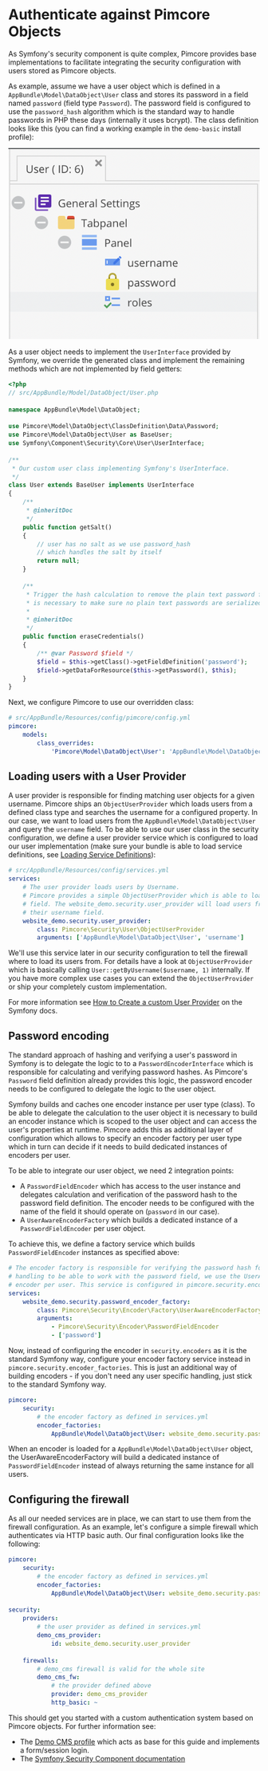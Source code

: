 # Authenticate against Pimcore Objects

As Symfony's security component is quite complex, Pimcore provides base implementations to facilitate integrating the security
configuration with users stored as Pimcore objects.

As example, assume we have a user object which is defined in a `AppBundle\Model\DataObject\User` class and stores its password
in a field named `password` (field type `Password`). The password field is configured to use the `password_hash` algorithm
which is the standard way to handle passwords in PHP these days (internally it uses bcrypt). The class definition looks
like this (you can find a working example in the `demo-basic` install profile):

![AppBundle\Model\DataObject\User](../../img/security_authentication_class_definition.png)

As a user object needs to implement the `UserInterface` provided by Symfony, we override the generated class and implement
the remaining methods which are not implemented by field getters:

```php
<?php
// src/AppBundle/Model/DataObject/User.php

namespace AppBundle\Model\DataObject;

use Pimcore\Model\DataObject\ClassDefinition\Data\Password;
use Pimcore\Model\DataObject\User as BaseUser;
use Symfony\Component\Security\Core\User\UserInterface;

/**
 * Our custom user class implementing Symfony's UserInterface.
 */
class User extends BaseUser implements UserInterface
{
    /**
     * @inheritDoc
     */
    public function getSalt()
    {
        // user has no salt as we use password_hash
        // which handles the salt by itself
        return null;
    }

    /**
     * Trigger the hash calculation to remove the plain text password from the instance. This
     * is necessary to make sure no plain text passwords are serialized.
     *
     * @inheritDoc
     */
    public function eraseCredentials()
    {
        /** @var Password $field */
        $field = $this->getClass()->getFieldDefinition('password');
        $field->getDataForResource($this->getPassword(), $this);
    }
}
```

Next, we configure Pimcore to use our overridden class:

```yaml
# src/AppBundle/Resources/config/pimcore/config.yml
pimcore:
    models:
        class_overrides:
            'Pimcore\Model\DataObject\User': 'AppBundle\Model\DataObject\User'
```


## Loading users with a User Provider

A user provider is responsible for finding matching user objects for a given username. Pimcore ships an `ObjectUserProvider`
which loads users from a defined class type and searches the username for a configured property. In our case, we want to
load users from the `AppBundle\Model\DataObject\User` and query the `username` field. To be able to use our user class in the
security configuration, we define a user provider service which is configured to load our user implementation (make sure
your bundle is able to load service definitions, see
[Loading Service Definitions](../../20_Extending_Pimcore/13_Bundle_Developers_Guide/01_Loading_Service_Definitions.md)):

```yaml
# src/AppBundle/Resources/config/services.yml
services:
    # The user provider loads users by Username.
    # Pimcore provides a simple ObjectUserProvider which is able to load users from a specified class by a configured
    # field. The website_demo.security.user_provider will load users from the AppBundle\Model\DataObject\User by looking at
    # their username field.
    website_demo.security.user_provider:
        class: Pimcore\Security\User\ObjectUserProvider
        arguments: ['AppBundle\Model\DataObject\User', 'username']
```

We'll use this service later in our security configuration to tell the firewall where to load its users from. For details
have a look at `ObjectUserProvider` which is basically calling `User::getByUsername($username, 1)` internally. If you have
more complex use cases you can extend the `ObjectUserProvider` or ship your completely custom implementation.

For more information see [How to Create a custom User Provider](http://symfony.com/doc/3.4/security/custom_provider.html)
on the Symfony docs.


## Password encoding

The standard approach of hashing and verifying a user's password in Symfony is to delegate the logic to to a `PasswordEncoderInterface`
which is responsible for calculating and verifying password hashes. As Pimcore's `Password` field definition already provides
this logic, the password encoder needs to be configured to delegate the logic to the user object.

Symfony builds and caches one encoder instance per user type (class). To be able to delegate the calculation to the user
object it is necessary to build an encoder instance which is scoped to the user object and can access the user's properties
at runtime. Pimcore adds this as additional layer of configuration which allows to specify an encoder factory per user
type which in turn can decide if it needs to build dedicated instances of encoders per user.

To be able to integrate our user object, we need 2 integration points:

* A `PasswordFieldEncoder` which has access to the user instance and delegates calculation and verification of the password
  hash to the password field definition. The encoder needs to be configured with the name of the field it should operate 
  on (`password` in our case).
* A `UserAwareEncoderFactory` which builds a dedicated instance of a `PasswordFieldEncoder` per user object.

To achieve this, we define a factory service which builds `PasswordFieldEncoder` instances as specified above:

```yaml
# The encoder factory is responsible for verifying the password hash for a given user. As we need some special
# handling to be able to work with the password field, we use the UserAwareEncoderFactory to buiild a dedicated
# encoder per user. This service is configured in pimcore.security.encoder_factories to handle our user model.
services:
    website_demo.security.password_encoder_factory:
        class: Pimcore\Security\Encoder\Factory\UserAwareEncoderFactory
        arguments:
            - Pimcore\Security\Encoder\PasswordFieldEncoder
            - ['password']
```

Now, instead of configuring the encoder in `security.encoders` as it is the standard Symfony way, configure your encoder
factory service instead in `pimcore.security.encoder_factories`. This is just an additional way of building encoders - if 
you don't need any user specific handling, just stick to the standard Symfony way.

```yaml
pimcore:
    security:
        # the encoder factory as defined in services.yml
        encoder_factories:
            AppBundle\Model\DataObject\User: website_demo.security.password_encoder_factory
```

When an encoder is loaded for a `AppBundle\Model\DataObject\User` object, the UserAwareEncoderFactory will build a dedicated
instance of `PasswordFieldEncoder` instead of always returning the same instance for all users.


## Configuring the firewall

As all our needed services are in place, we can start to use them from the firewall configuration. As an example, let's 
configure a simple firewall which authenticates via HTTP basic auth. Our final configuration looks like the following:

```yaml
pimcore:
    security:
        # the encoder factory as defined in services.yml
        encoder_factories:
            AppBundle\Model\DataObject\User: website_demo.security.password_encoder_factory

security:
    providers:
        # the user provider as defined in services.yml
        demo_cms_provider:
            id: website_demo.security.user_provider

    firewalls:
        # demo_cms firewall is valid for the whole site
        demo_cms_fw:
            # the provider defined above
            provider: demo_cms_provider
            http_basic: ~
```

This should get you started with a custom authentication system based on Pimcore objects. For further information see:

* The [Demo CMS profile](https://github.com/pimcore/pimcore/blob/master/install-profiles/demo-basic) which acts as base for
  this guide and implements a form/session login.
* The [Symfony Security Component documentation](http://symfony.com/doc/3.4/security.html)
